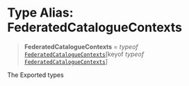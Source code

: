 # Type Alias: FederatedCatalogueContexts

> **FederatedCatalogueContexts** = *typeof* [`FederatedCatalogueContexts`](../variables/FederatedCatalogueContexts.md)\[keyof *typeof* [`FederatedCatalogueContexts`](../variables/FederatedCatalogueContexts.md)\]

The Exported types

